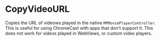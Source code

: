 # CopyVideoURL

Copies the URL of videows played in the native `MPMoviePlayerController`. This is useful for using ChromeCast with apps that don't support it. This does not work for videos played in WebViews, or custom video players.
